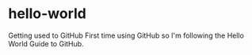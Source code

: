# hello-world
Getting used to GitHub
First time using GitHub so I'm following the Hello World Guide to GitHub.

